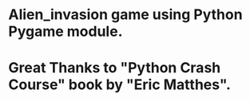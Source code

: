 # Alien_invasion game using Python Pygame module.

# Great Thanks to "Python Crash Course" book by "Eric Matthes".
